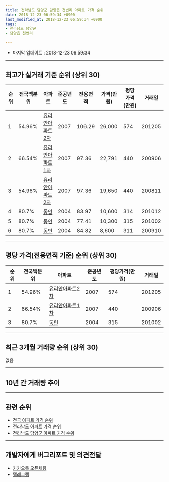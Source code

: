 ```yaml
---
title: 전라남도 담양군 담양읍 천변리 아파트 가격 순위
date: 2018-12-23 06:59:34 +0900
last_modified_at: 2018-12-23 06:59:34 +0900
tags:
- 전라남도 담양군
- 담양읍 천변리

---
```


* 마지막 업데이트 : 2018-12-23 06:59:34

---

## 최고가 실거래 기준 순위 (상위 30)


|순위|전국백분위|아파트|준공년도|전용면적|가격(만원)|평당가격(만원)|거래일|
|---|---|---|---|---|---|---|---|
|1|54.96%|[유리안아파트2차](https://search.naver.com/search.naver?query=%EC%A0%84%EB%9D%BC%EB%82%A8%EB%8F%84+%EB%8B%B4%EC%96%91%EA%B5%B0+%EB%8B%B4%EC%96%91%EC%9D%8D+%EC%B2%9C%EB%B3%80%EB%A6%AC+%EC%9C%A0%EB%A6%AC%EC%95%88%EC%95%84%ED%8C%8C%ED%8A%B82%EC%B0%A8)|2007|106.29|26,000|574|201205|
|2|66.54%|[유리안아파트1차](https://search.naver.com/search.naver?query=%EC%A0%84%EB%9D%BC%EB%82%A8%EB%8F%84+%EB%8B%B4%EC%96%91%EA%B5%B0+%EB%8B%B4%EC%96%91%EC%9D%8D+%EC%B2%9C%EB%B3%80%EB%A6%AC+%EC%9C%A0%EB%A6%AC%EC%95%88%EC%95%84%ED%8C%8C%ED%8A%B81%EC%B0%A8)|2007|97.36|22,791|440|200906|
|3|54.96%|[유리안아파트2차](https://search.naver.com/search.naver?query=%EC%A0%84%EB%9D%BC%EB%82%A8%EB%8F%84+%EB%8B%B4%EC%96%91%EA%B5%B0+%EB%8B%B4%EC%96%91%EC%9D%8D+%EC%B2%9C%EB%B3%80%EB%A6%AC+%EC%9C%A0%EB%A6%AC%EC%95%88%EC%95%84%ED%8C%8C%ED%8A%B82%EC%B0%A8)|2007|97.36|19,650|440|200811|
|4|80.7%|[동인](https://search.naver.com/search.naver?query=%EC%A0%84%EB%9D%BC%EB%82%A8%EB%8F%84+%EB%8B%B4%EC%96%91%EA%B5%B0+%EB%8B%B4%EC%96%91%EC%9D%8D+%EC%B2%9C%EB%B3%80%EB%A6%AC+%EB%8F%99%EC%9D%B8)|2004|83.97|10,600|314|201012|
|5|80.7%|[동인](https://search.naver.com/search.naver?query=%EC%A0%84%EB%9D%BC%EB%82%A8%EB%8F%84+%EB%8B%B4%EC%96%91%EA%B5%B0+%EB%8B%B4%EC%96%91%EC%9D%8D+%EC%B2%9C%EB%B3%80%EB%A6%AC+%EB%8F%99%EC%9D%B8)|2004|77.41|10,300|315|201002|
|6|80.7%|[동인](https://search.naver.com/search.naver?query=%EC%A0%84%EB%9D%BC%EB%82%A8%EB%8F%84+%EB%8B%B4%EC%96%91%EA%B5%B0+%EB%8B%B4%EC%96%91%EC%9D%8D+%EC%B2%9C%EB%B3%80%EB%A6%AC+%EB%8F%99%EC%9D%B8)|2004|84.82|8,600|311|200910|


---

## 평당 가격(전용면적 기준) 순위 (상위 30)


|순위|전국백분위|아파트|준공년도|평당가격(만원)|거래일|
|---|---|---|---|---|---|
|1|54.96%|[유리안아파트2차](https://search.naver.com/search.naver?query=%EC%A0%84%EB%9D%BC%EB%82%A8%EB%8F%84+%EB%8B%B4%EC%96%91%EA%B5%B0+%EB%8B%B4%EC%96%91%EC%9D%8D+%EC%B2%9C%EB%B3%80%EB%A6%AC+%EC%9C%A0%EB%A6%AC%EC%95%88%EC%95%84%ED%8C%8C%ED%8A%B82%EC%B0%A8)|2007|574|201205|
|2|66.54%|[유리안아파트1차](https://search.naver.com/search.naver?query=%EC%A0%84%EB%9D%BC%EB%82%A8%EB%8F%84+%EB%8B%B4%EC%96%91%EA%B5%B0+%EB%8B%B4%EC%96%91%EC%9D%8D+%EC%B2%9C%EB%B3%80%EB%A6%AC+%EC%9C%A0%EB%A6%AC%EC%95%88%EC%95%84%ED%8C%8C%ED%8A%B81%EC%B0%A8)|2007|440|200906|
|3|80.7%|[동인](https://search.naver.com/search.naver?query=%EC%A0%84%EB%9D%BC%EB%82%A8%EB%8F%84+%EB%8B%B4%EC%96%91%EA%B5%B0+%EB%8B%B4%EC%96%91%EC%9D%8D+%EC%B2%9C%EB%B3%80%EB%A6%AC+%EB%8F%99%EC%9D%B8)|2004|315|201002|


---

## 최근 3개월 거래량 순위 (상위 30)

없음

---

## 10년 간 거래량 추이


<div style="width:100%;">
    <canvas id="deal_progress" height="250"></canvas>
</div>

<script>
new Chart(document.getElementById("deal_progress"), {
    type: 'line',
    data: {
        labels: ['200812','200901','200902','200903','200904','200905','200906','200907','200908','200909','200910','200911','200912','201001','201002','201003','201004','201005','201006','201007','201008','201009','201010','201011','201012','201101','201102','201103','201104','201105','201106','201107','201108','201109','201110','201111','201112','201201','201202','201203','201204','201205','201206','201207','201208','201209','201210','201211','201212','201301','201302','201303','201304','201305','201306','201307','201308','201309','201310','201311','201312','201401','201402','201403','201404','201405','201406','201407','201408','201409','201410','201411','201412','201501','201502','201503','201504','201505','201506','201507','201508','201509','201510','201511','201512','201601','201602','201603','201604','201605','201606','201607','201608','201609','201610','201611','201612','201701','201702','201703','201704','201705','201706','201707','201708','201709','201710','201711','201712','201801','201802','201803','201804','201805','201806','201807','201808','201809','201810','201811','201812'],
        datasets: [{
            label: '실거래 수',
            pointRadius: 1,
            data: [5, 0, 1, 0, 0, 0, 1, 0, 1, 0, 1, 6, 5, 2, 2, 0, 0, 1, 1, 2, 6, 0, 1, 1, 1, 0, 0, 2, 0, 0, 1, 1, 0, 0, 0, 1, 0, 0, 0, 1, 0, 1, 0, 0, 0, 1, 0, 0, 0, 0, 0, 0, 1, 0, 0, 0, 0, 1, 0, 0, 0, 1, 0, 1, 0, 0, 0, 0, 0, 0, 0, 0, 0, 0, 1, 0, 0, 0, 0, 2, 0, 1, 1, 0, 0, 0, 1, 0, 0, 0, 0, 0, 0, 0, 1, 0, 0, 0, 4, 0, 0, 0, 0, 0, 0, 0, 0, 0, 0, 0, 0, 0, 0, 0, 0, 1, 0, 0, 0, 0, 0],
            borderColor: "rgba(255, 201, 14, 1)",
            backgroundColor: "rgba(255, 201, 14, 0.5)",
            fill: true,
        }]
    },
    options: {
        responsive: true,
        title: {
            display: true,
            text: '10년간 거래량 추이'
        },
        tooltips: {
            mode: 'index',
            intersect: false,
        },
        hover: {
            mode: 'nearest',
            intersect: true
        },
        scales: {
            xAxes: [{
                display: true,
                scaleLabel: {
                    display: true,
                    labelString: '년/월'
                }
            }],
            yAxes: [{
                display: true,
                ticks: {
                    suggestedMin: 0,
                },
                scaleLabel: {
                    display: true,
                    labelString: '실거래 수'
                }
            }]
        }
    }
});

</script>


---

## 관련 순위

- [전국 아파트 가격 순위](https://inasie.github.io/apt-ranking/전국)
- [전라남도 아파트 가격 순위](https://inasie.github.io/apt-ranking/전라남도)
- [전라남도 담양군 아파트 가격 순위](https://inasie.github.io/apt-ranking/전라남도-담양군)


---

## 개발자에게 버그리포트 및 의견전달

- [카카오톡 오픈채팅](https://open.kakao.com/o/gLJUAP4)
- [텔레그램](https://t.me/inasie)


